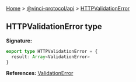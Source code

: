 [Home](./index.md) &gt; [@vinci-protocol/api](./api.md) &gt; [HTTPValidationError](./api.httpvalidationerror.md)

## HTTPValidationError type

<b>Signature:</b>

```typescript
export type HTTPValidationError = {
  result: Array<ValidationError>
}
```

<b>References:</b> [ValidationError](./api.validationerror.md)

